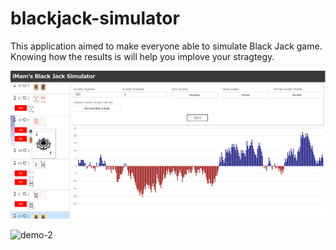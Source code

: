 # blackjack-simulator

This application aimed to make everyone able to simulate Black Jack game.
Knowing how the results is will help you implove your stragtegy.

![demo](https://github.com/AtsukiImamura/blackjack-simulator/blob/images/images/demo.png "demo")


![demo-2](https://imgur.com/aqJWelq)
